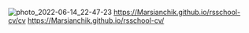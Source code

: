 ![photo_2022-06-14_22-47-23](https://user-images.githubusercontent.com/106507421/173677534-c9b14777-a988-4070-8b2e-3bb936ec77b9.jpg)
https://Marsianchik.github.io/rsschool-cv/cv
https://Marsianchik.github.io/rsschool-cv/
